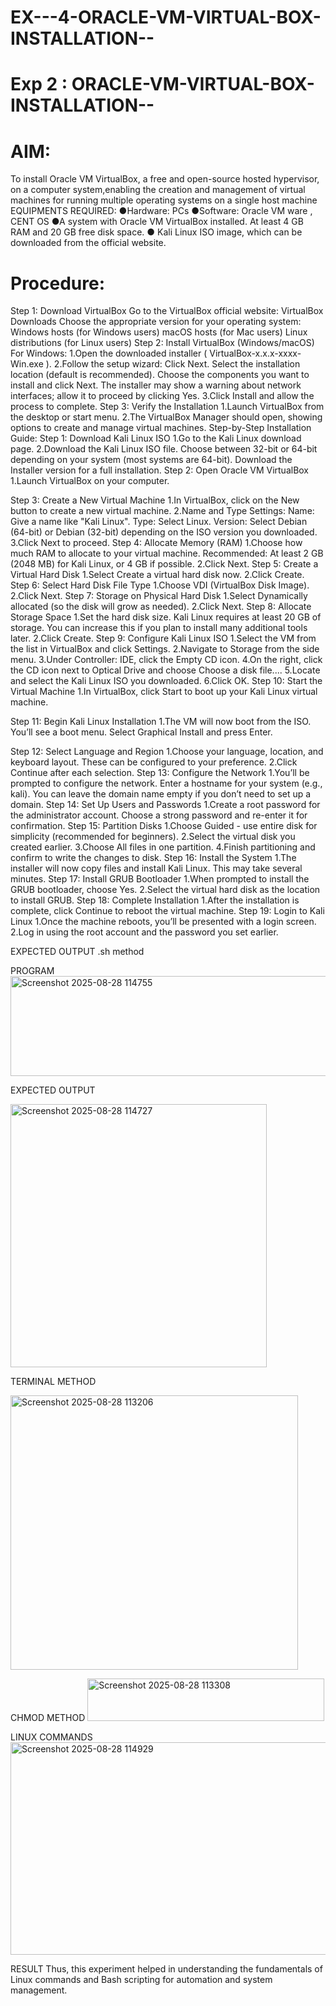 # EX---4-ORACLE-VM-VIRTUAL-BOX-INSTALLATION--
# Exp 2 : ORACLE-VM-VIRTUAL-BOX-INSTALLATION--
# AIM:
To install Oracle VM VirtualBox, a free and open-source hosted hypervisor, on a computer system,enabling the creation and management of virtual machines for running multiple operating systems on a single host machine
EQUIPMENTS REQUIRED:
●Hardware: PCs
●Software: Oracle VM ware  , CENT OS 
●A system with Oracle VM VirtualBox installed.  At least 4 GB RAM and 20 GB free disk space.
●  Kali Linux ISO image, which can be downloaded from the official website.

# Procedure:
Step 1: Download VirtualBox
 Go to the VirtualBox official website: VirtualBox Downloads  Choose the appropriate version for your operating system:
 Windows hosts (for Windows users)
 macOS hosts (for Mac users)
 Linux distributions (for Linux users)
Step 2: Install VirtualBox (Windows/macOS)
For Windows:
1.Open the downloaded installer ( VirtualBox-x.x.x-xxxx-Win.exe ).
2.Follow the setup wizard:  Click Next.
 Select the installation location (default is recommended).
  Choose the components you want to install and click Next.
 The installer may show a warning about network interfaces; allow it to proceed by clicking Yes.
3.Click Install and allow the process to complete.
Step 3: Verify the Installation
1.Launch VirtualBox from the desktop or start menu.
2.The VirtualBox Manager should open, showing options to create and manage virtual machines.
Step-by-Step Installation Guide:
Step 1: Download Kali Linux ISO
1.Go to the Kali Linux download page.
2.Download the Kali Linux ISO file.
 Choose between 32-bit or 64-bit depending on your system (most systems are 64-bit).  Download the Installer version for a full installation.
Step 2: Open Oracle VM VirtualBox
1.Launch VirtualBox on your computer.

Step 3: Create a New Virtual Machine
1.In VirtualBox, click on the New button to create a new virtual machine.
2.Name and Type Settings:
 Name: Give a name like "Kali Linux".
 Type: Select Linux.
 Version: Select Debian (64-bit) or Debian (32-bit) depending on the ISO version you downloaded.
3.Click Next to proceed.
Step 4: Allocate Memory (RAM)
1.Choose how much RAM to allocate to your virtual machine.
  Recommended: At least 2 GB (2048 MB) for Kali Linux, or 4 GB if possible.
2.Click Next.
Step 5: Create a Virtual Hard Disk
1.Select Create a virtual hard disk now.
2.Click Create.
Step 6: Select Hard Disk File Type
1.Choose VDI (VirtualBox Disk Image).
2.Click Next.
Step 7: Storage on Physical Hard Disk
1.Select Dynamically allocated (so the disk will grow as needed).
2.Click Next.
Step 8: Allocate Storage Space
1.Set the hard disk size. Kali Linux requires at least 20 GB of storage.
  You can increase this if you plan to install many additional tools later.
2.Click Create.
Step 9: Configure Kali Linux ISO
1.Select the VM from the list in VirtualBox and click Settings.
2.Navigate to Storage from the side menu.
3.Under Controller: IDE, click the Empty CD icon.
4.On the right, click the CD icon next to Optical Drive and choose Choose a disk file....
5.Locate and select the Kali Linux ISO you downloaded.
6.Click OK.
Step 10: Start the Virtual Machine
1.In VirtualBox, click Start to boot up your Kali Linux virtual machine.


Step 11: Begin Kali Linux Installation
1.The VM will now boot from the ISO. You’ll see a boot menu.  Select Graphical Install and press Enter.

Step 12: Select Language and Region
1.Choose your language, location, and keyboard layout.  These can be configured to your preference.
2.Click Continue after each selection.
Step 13: Configure the Network
1.You’ll be prompted to configure the network.
  Enter a hostname for your system (e.g., kali).
  You can leave the domain name empty if you don’t need to set up a domain.
Step 14: Set Up Users and Passwords
1.Create a root password for the administrator account.
  Choose a strong password and re-enter it for confirmation.
Step 15: Partition Disks
1.Choose Guided - use entire disk for simplicity (recommended for beginners).
2.Select the virtual disk you created earlier.
3.Choose All files in one partition.
4.Finish partitioning and confirm to write the changes to disk.
Step 16: Install the System
1.The installer will now copy files and install Kali Linux. This may take several minutes.
Step 17: Install GRUB Bootloader
1.When prompted to install the GRUB bootloader, choose Yes.
2.Select the virtual hard disk as the location to install GRUB.
Step 18: Complete Installation
1.After the installation is complete, click Continue to reboot the virtual machine.
Step 19: Login to Kali Linux
1.Once the machine reboots, you’ll be presented with a login screen.
2.Log in using the root account and the password you set earlier.



EXPECTED OUTPUT
.sh method

PROGRAM
<img width="930" height="160" alt="Screenshot 2025-08-28 114755" src="https://github.com/user-attachments/assets/6dbd4ae9-d504-4ab6-b710-ff773fedb967" />

EXPECTED OUTPUT

<img width="410" height="421" alt="Screenshot 2025-08-28 114727" src="https://github.com/user-attachments/assets/eaeea032-4708-4874-bed1-d51ca27bdc4a" />



TERMINAL METHOD

<img width="460" height="439" alt="Screenshot 2025-08-28 113206" src="https://github.com/user-attachments/assets/067fc2e1-33a2-480b-a73e-ad7c22b080be" />


CHMOD METHOD
<img width="379" height="68" alt="Screenshot 2025-08-28 113308" src="https://github.com/user-attachments/assets/30b23ec4-6a0a-4364-9d81-e75d713b4ab1" />

LINUX COMMANDS
<img width="949" height="340" alt="Screenshot 2025-08-28 114929" src="https://github.com/user-attachments/assets/2a0986f8-4633-4b82-86f4-78a9c42cc6c8" />

RESULT
Thus, this experiment helped in understanding the fundamentals of Linux commands and Bash scripting for automation and system management.

